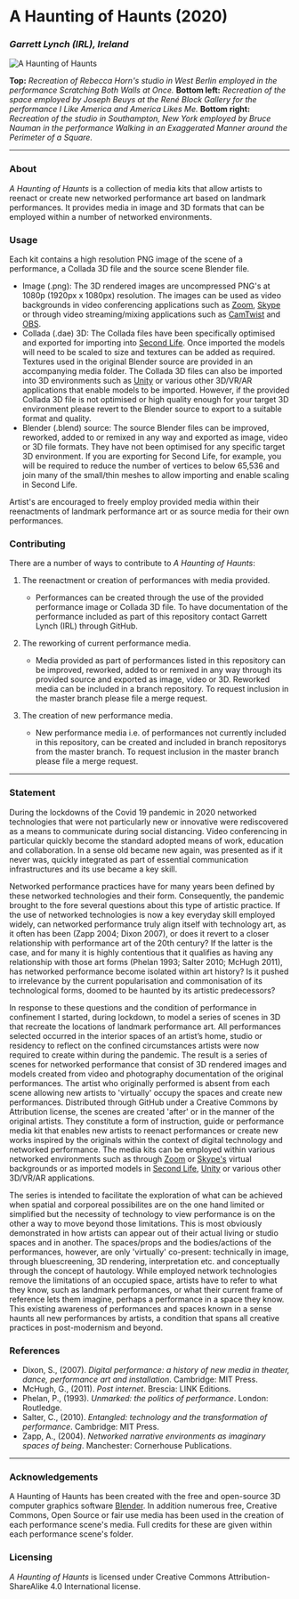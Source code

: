 # A Haunting of Haunts (2020)
### *Garrett Lynch (IRL), Ireland*

![A Haunting of Haunts](https://user-images.githubusercontent.com/8354239/90631870-19185c80-e241-11ea-8c30-a4d15eae8424.png)

**Top:** *Recreation of Rebecca Horn's studio in West Berlin employed in the performance Scratching Both Walls at Once.* **Bottom left:** *Recreation of the space employed by Joseph Beuys at the René Block Gallery for the performance I Like America and America Likes Me.* **Bottom right:** *Recreation of the studio in Southampton, New York employed by Bruce Nauman in the performance Walking in an Exaggerated Manner around the Perimeter of a Square.*

---

### About

*A Haunting of Haunts* is a collection of media kits that allow artists to reenact or create new networked performance art based on landmark performances. It provides media in image and 3D formats that can be employed within a number of networked environments.

### Usage

Each kit contains a high resolution PNG image of the scene of a performance, a Collada 3D file and the source scene Blender file.

*	Image (.png): The 3D rendered images are uncompressed PNG's at 1080p (1920px x 1080px) resolution. The images can be used as video backgrounds in video conferencing applications such as [Zoom](https://zoom.us/), [Skype](https://www.skype.com/) or through video streaming/mixing applications such as [CamTwist](http://camtwiststudio.com/) and [OBS](https://obsproject.com/).
*	Collada (.dae) 3D: The Collada files have been specifically optimised and exported for importing into [Second Life](https://secondlife.com/). Once imported the models will need to be scaled to size and textures can be added as required. Textures used in the original Blender source are provided in an accompanying media folder. The Collada 3D files can also be imported into 3D environments such as [Unity](https://unity.com/) or various other 3D/VR/AR applications that enable models to be imported. However, if the provided Collada 3D file is not optimised or high quality enough for your target 3D environment please revert to the Blender source to export to a suitable format and quality.
*	Blender (.blend) source: The source Blender files can be improved, reworked, added to or remixed in any way and exported as image, video or 3D file formats. They have not been optimised for any specific target 3D environment. If you are exporting for Second Life, for example, you will be required to reduce the number of vertices to below 65,536 and join many of the small/thin meshes to allow importing and enable scaling in Second Life.

Artist's are encouraged to freely employ provided media within their reenactments of landmark performance art or as source media for their own performances. 

### Contributing

There are a number of ways to contribute to *A Haunting of Haunts*:

1. The reenactment or creation of performances with media provided.
	*	Performances can be created through the use of the provided performance image or Collada 3D file. To have documentation of the performance included as part of this repository contact Garrett Lynch (IRL) through GitHub.

2. The reworking of current performance media.
	*	Media provided as part of performances listed in this repository can be improved, reworked, added to or remixed in any way through its provided source and exported as image, video or 3D. Reworked media can be included in a branch repository. To request inclusion in the master branch please file a merge request.

3. The creation of new performance media.
	*	New performance media i.e. of performances not currently included in this repository, can be created and included in branch repositorys from the master branch. To request inclusion in the master branch please file a merge request.

---

### Statement

During the lockdowns of the Covid 19 pandemic in 2020 networked technologies that were not particularly new or innovative were rediscovered as a means to communicate during social distancing. Video conferencing in particular quickly become the standard adopted means of work, education and collaboration. In a sense old became new again, was presented as if it never was, quickly integrated as part of essential communication infrastructures and its use became a key skill.

Networked performance practices have for many years been defined by these networked technologies and their form. Consequently, the pandemic brought to the fore several questions about this type of artistic practice. If the use of networked technologies is now a key everyday skill employed widely, can networked performance truly align itself with technology art, as it often has been (Zapp 2004; Dixon 2007), or does it revert to a closer relationship with performance art of the 20th century? If the latter is the case, and for many it is highly contentious that it qualifies as having any relationship with those art forms (Phelan 1993; Salter 2010; McHugh 2011), has networked performance become isolated within art history? Is it pushed to irrelevance by the current popularisation and commonisation of its technological forms, doomed to be haunted by its artistic predecessors?

In response to these questions and the condition of performance in confinement I started, during lockdown, to model a series of scenes in 3D that recreate the locations of landmark performance art. All performances selected occurred in the interior spaces of an artist’s home, studio or residency to reflect on the confined circumstances artists were now required to create within during the pandemic. The result is a series of scenes for networked performance that consist of 3D rendered images and models created from video and photography documentation of the original performances. The artist who originally performed is absent from each scene allowing new artists to 'virtually' occupy the spaces and create new performances. Distributed through GitHub under a Creative Commons by Attribution license, the scenes are created 'after' or in the manner of the original artists. They constitute a form of instruction, guide or performance media kit that enables new artists to reenact performances or create new works inspired by the originals within the context of digital technology and networked performance. The media kits can be employed within various networked environments such as through [Zoom](https://zoom.us/) or [Skype's](https://www.skype.com/) virtual backgrounds or as imported models in [Second Life](https://secondlife.com/), [Unity](https://unity.com/) or various other 3D/VR/AR applications.

The series is intended to facilitate the exploration of what can be achieved when spatial and corporeal possibilites are on the one hand limited or simplified but the necessity of technology to view performance is on the other a way to move beyond those limitations. This is most obviously demonstrated in how artists can appear out of their actual living or studio spaces and in another. The spaces/props and the bodies/actions of the performances, however, are only 'virtually' co-present: technically in image, through bluescreening, 3D rendering, interpretation etc. and conceptually through the concept of hautology. While employed network technologies remove the limitations of an occupied space, artists have to refer to what they know, such as landmark performances, or what their current frame of reference lets them imagine, perhaps a performance in a space they know. This existing awareness of performances and spaces known in a sense haunts all new performances by artists, a condition that spans all creative practices in post-modernism and beyond.

### References

*	Dixon, S., (2007). *Digital performance: a history of new media in theater, dance, performance art and installation*. Cambridge: MIT Press.
*	McHugh, G., (2011). *Post internet*. Brescia: LINK Editions.
*	Phelan, P., (1993). *Unmarked: the politics of performance*. London: Routledge.
*	Salter, C., (2010). *Entangled: technology and the transformation of performance*. Cambridge: MIT Press.
*	Zapp, A., (2004). *Networked narrative environments as imaginary spaces of being*. Manchester: Cornerhouse Publications.

---

### Acknowledgements

A Haunting of Haunts has been created with the free and open-source 3D computer graphics software [Blender](https://www.blender.org/). In addition numerous free, Creative Commons, Open Source or fair use media has been used in the creation of each performance scene's media. Full credits for these are given within each performance scene's folder.

### Licensing

*A Haunting of Haunts* is licensed under Creative Commons Attribution-ShareAlike 4.0 International license.